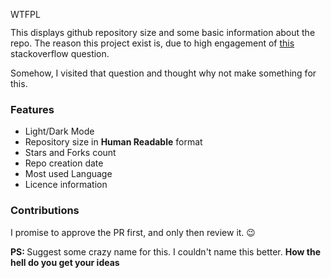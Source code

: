 <a href="http://www.wtfpl.net/"><img
       src="http://www.wtfpl.net/wp-content/uploads/2012/12/wtfpl-badge-4.png"
       width="80" height="15" alt="WTFPL" /></a>

This displays github repository size and some basic information about the repo.
The reason this project exist is, due to high engagement of [this](https://stackoverflow.com/questions/8646517/how-can-i-see-the-size-of-a-github-repository-before-cloning-it) stackoverflow question.

Somehow, I visited that question and thought why not make something for this.

### Features

- Light/Dark Mode
- Repository size in <b>Human Readable</b> format
- Stars and Forks count
- Repo creation date
- Most used Language
- Licence information

### Contributions

I promise to approve the PR first, and only then review it. 😉️

<b>PS: </b> Suggest some crazy name for this. I couldn't name this better.
<b> How the hell do you get your ideas </b>
